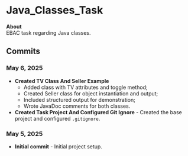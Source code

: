 <h1>Java_Classes_Task</h1>
    <p><strong>About</strong><br>
    EBAC task regarding Java classes.</p>
    <h2>Commits</h2>
    <h3>May 6, 2025</h3>
    <ul>
        <li><strong>Created TV Class And Seller Example</strong>
            <ul>
                <li>Added class with TV attributes and toggle method;</li>
                <li>Created Seller class for object instantiation and output;</li>
                <li>Included structured output for demonstration;</li>
                <li>Wrote JavaDoc comments for both classes.</li>
            </ul>
        </li>
        <li><strong>Created Task Project And Configured Git Ignore</strong> - Created the base project and configured <code>.gitignore</code>.</li>
    </ul>
    <h3>May 5, 2025</h3>
    <ul>
        <li><strong>Initial commit</strong> - Initial project setup.</li>
    </ul>
